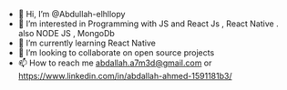 - 👋 Hi, I’m @Abdullah-elhllopy
- 👀 I’m interested in Programming with JS and React Js , React Native . also NODE JS , MongoDb
- 🌱 I’m currently learning React Native
- 💞️ I’m looking to collaborate on open source projects
- 📫 How to reach me abdallah.a7m3d@gmail.com or https://www.linkedin.com/in/abdallah-ahmed-1591181b3/

<!---
Abdullah-elhllopy/Abdullah-elhllopy is a ✨ special ✨ repository because its `README.md` (this file) appears on your GitHub profile.
You can click the Preview link to take a look at your changes.
--->
